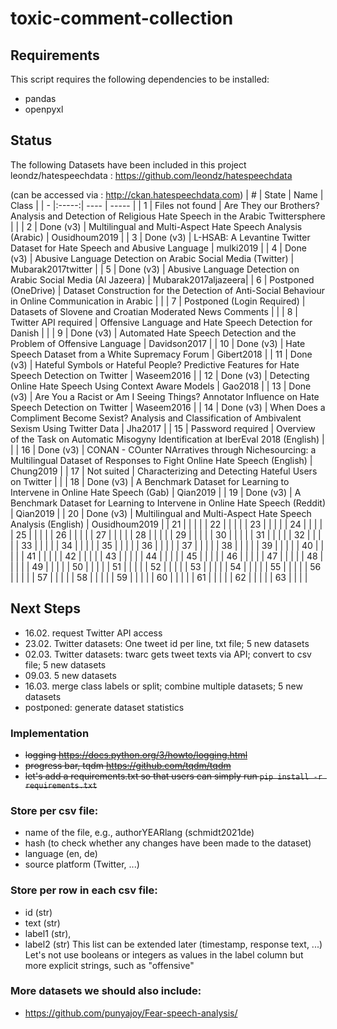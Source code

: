 # toxic-comment-collection

## Requirements
This script requires the following dependencies to be installed:
- pandas
- openpyxl

## Status
The following Datasets have been included in this project  
leondz/hatespeechdata : https://github.com/leondz/hatespeechdata 

(can be accessed via : http://ckan.hatespeechdata.com)
|  # | State | Name | Class |
|  - |:-----:| ---- | ----- |
|  1 | Files not found | Are They our Brothers? Analysis and Detection of Religious Hate Speech in the Arabic Twittersphere |  |
|  2 | Done (v3) | Multilingual and Multi-Aspect Hate Speech Analysis (Arabic) | Ousidhoum2019 |
|  3 | Done (v3) | L-HSAB: A Levantine Twitter Dataset for Hate Speech and Abusive Language | mulki2019 |
|  4 | Done (v3) | Abusive Language Detection on Arabic Social Media (Twitter) | Mubarak2017twitter |
|  5 | Done (v3) | Abusive Language Detection on Arabic Social Media (Al Jazeera) | Mubarak2017aljazeera|
|  6 | Postponed (OneDrive) | Dataset Construction for the Detection of Anti-Social Behaviour in Online Communication in Arabic |  |
|  7 | Postponed (Login Required) | Datasets of Slovene and Croatian Moderated News Comments |  |
|  8 | Twitter API required | Offensive Language and Hate Speech Detection for Danish |  |
|  9 | Done (v3) | Automated Hate Speech Detection and the Problem of Offensive Language | Davidson2017 |
| 10 | Done (v3) | Hate Speech Dataset from a White Supremacy Forum | Gibert2018 |
| 11 | Done (v3) | Hateful Symbols or Hateful People? Predictive Features for Hate Speech Detection on Twitter | Waseem2016 |
| 12 | Done (v3) | Detecting Online Hate Speech Using Context Aware Models | Gao2018 |
| 13 | Done (v3) | Are You a Racist or Am I Seeing Things? Annotator Influence on Hate Speech Detection on Twitter | Waseem2016 |
| 14 | Done (v3) | When Does a Compliment Become Sexist? Analysis and Classification of Ambivalent Sexism Using Twitter Data | Jha2017 |
| 15 | Password required | Overview of the Task on Automatic Misogyny Identification at IberEval 2018 (English) |  |
| 16 | Done (v3) | CONAN - COunter NArratives through Nichesourcing: a Multilingual Dataset of Responses to Fight Online Hate Speech (English) | Chung2019 |
| 17 | Not suited | Characterizing and Detecting Hateful Users on Twitter |  |
| 18 | Done (v3) | A Benchmark Dataset for Learning to Intervene in Online Hate Speech (Gab) | Qian2019 |
| 19 | Done (v3) | A Benchmark Dataset for Learning to Intervene in Online Hate Speech (Reddit) | Qian2019 |
| 20 | Done (v3) | Multilingual and Multi-Aspect Hate Speech Analysis (English) | Ousidhoum2019 |
| 21 |  |  |  |
| 22 |  |  |  |
| 23 |  |  |  |
| 24 |  |  |  |
| 25 |  |  |  |
| 26 |  |  |  |
| 27 |  |  |  |
| 28 |  |  |  |
| 29 |  |  |  |
| 30 |  |  |  |
| 31 |  |  |  |
| 32 |  |  |  |
| 33 |  |  |  |
| 34 |  |  |  |
| 35 |  |  |  |
| 36 |  |  |  |
| 37 |  |  |  |
| 38 |  |  |  |
| 39 |  |  |  |
| 40 |  |  |  |
| 41 |  |  |  |
| 42 |  |  |  |
| 43 |  |  |  |
| 44 |  |  |  |
| 45 |  |  |  |
| 46 |  |  |  |
| 47 |  |  |  |
| 48 |  |  |  |
| 49 |  |  |  |
| 50 |  |  |  |
| 51 |  |  |  |
| 52 |  |  |  |
| 53 |  |  |  |
| 54 |  |  |  |
| 55 |  |  |  |
| 56 |  |  |  |
| 57 |  |  |  |
| 58 |  |  |  |
| 59 |  |  |  |
| 60 |  |  |  |
| 61 |  |  |  |
| 62 |  |  |  |
| 63 |  |  |  |

## Next Steps
* 16.02. request Twitter API access
* 23.02. Twitter datasets: One tweet id per line, txt file; 5 new datasets
* 02.03. Twitter datasets: twarc gets tweet texts via API; convert to csv file; 5 new datasets
* 09.03. 5 new datasets
* 16.03. merge class labels or split; combine multiple datasets; 5 new datasets
* postponed: generate dataset statistics


### Implementation
* ~~logging https://docs.python.org/3/howto/logging.html~~
* ~~progress bar, tqdm https://github.com/tqdm/tqdm~~
* ~~let's add a requirements.txt so that users can simply run `pip install -r requirements.txt`~~

### Store per csv file: 
* name of the file, e.g., authorYEARlang (schmidt2021de)
* hash (to check whether any changes have been made to the dataset)
* language (en, de)
* source platform (Twitter, ...)

### Store per row in each csv file:
* id (str)
* text (str)
* label1 (str), 
* label2 (str)
This list can be extended later (timestamp, response text, ...)
Let's not use booleans or integers as values in the label column but more explicit strings, such as "offensive"

### More datasets we should also include:
* https://github.com/punyajoy/Fear-speech-analysis/
